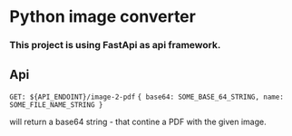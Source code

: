 # Python image converter

### This project is using FastApi as api framework.

## Api

`GET: ${API_ENDOINT}/image-2-pdf`
`{ base64: SOME_BASE_64_STRING, name: SOME_FILE_NAME_STRING }`

will return a base64 string - that contine a PDF with the given image.
